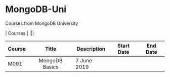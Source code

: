 # MongoDB-Uni
Courses from MongoDB University

|                    Courses          | |||

|Course  | Title | Description| Start Date | End Date
|--|:--:|--|:--:|--|
|M001    |       MongoDB Basics         | 7 June 2019|
